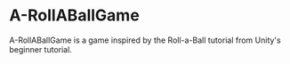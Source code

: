 # A-RollABallGame
A-RollABallGame is a game inspired by the Roll-a-Ball tutorial from Unity's beginner tutorial.
